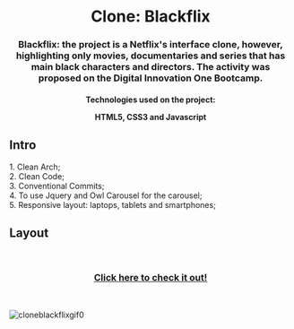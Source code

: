 <h1 align="center">
  Clone: Blackflix
</h1>
<h3 align="center">Blackflix: the project is a Netflix's interface clone, however, highlighting  only movies, documentaries and series that has main black characters and directors. The activity was proposed on the Digital Innovation One Bootcamp.</h3 align="center">
<h4 align="center">Technologies used on the project:</h4align="center">
<p align="center">HTML5, CSS3 and Javascript</p align="center">

## Intro

<p>1. Clean Arch;</br>
2. Clean Code;</br>
3. Conventional Commits;</br>
4. To use Jquery and Owl Carousel for the carousel;</br>
5. Responsive layout: laptops, tablets and smartphones;</p>

## Layout

</br><h3 align="center">
  <a href="https://larissasmartins.github.io/clone-blackflix/">Click here to check it out!</a>
</h3></br>

![cloneblackflixgif0](https://user-images.githubusercontent.com/96597131/150657049-d29dd66b-ad76-48b0-813b-236ee58dfd9f.gif)
